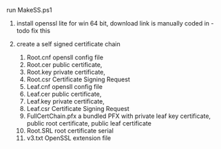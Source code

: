 run MakeSS.ps1 
1. install openssl lite for win 64 bit, download link is manually coded in - todo fix this
2. create a self signed certificate chain
   
   1. Root.cnf opensll config file
   2. Root.cer public certificate, 
   3. Root.key private certificate,
   4. Root.csr Certificate Signing Request
   5. Leaf.cnf opensll config file 
   6. Leaf.cer public certificate, 
   7. Leaf.key private certificate,
   8. Leaf.csr Certificate Signing Request
   9. FullCertChain.pfx a bundled PFX with private leaf key certificate, public root certificate, public leaf certificate
   10. Root.SRL root certificate serial
   11. v3.txt OpenSSL extension file